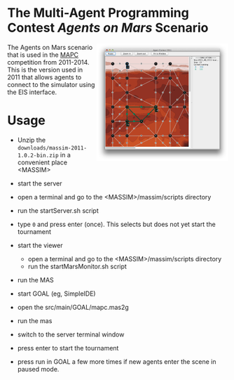 # The Multi-Agent Programming Contest *Agents on Mars* Scenario

<img align="right" width="300" src="massim.png"/>

The Agents on Mars scenario that is used in the [MAPC](https://multiagentcontest.org/) competition from 2011-2014. This is the version used in 2011 that allows agents to connect to the simulator using the EIS interface. 


Usage
=====

 * Unzip the ```downloads/massim-2011-1.0.2-bin.zip``` in a convenient place &lt;MASSIM&gt;
 
 * start the server
  * open a terminal and go to the &lt;MASSIM&gt;/massim/scripts directory
  * run the startServer.sh script
  * type ```0``` and press enter (once). This selects but does not yet start the tournament
 
 * start the viewer
    * open a terminal and go to the &lt;MASSIM&gt;/massim/scripts directory
   * run the startMarsMonitor.sh script
  
 * run the MAS
  * start GOAL (eg, SimpleIDE)
  * open the src/main/GOAL/mapc.mas2g
  * run the mas
  * switch to the server terminal window
  * press enter to start the tournament
  * press run in GOAL a few more times if new agents enter the scene in paused mode.
 